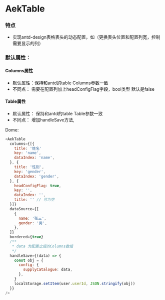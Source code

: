 # AekTable

### 特点

* 实现antd-design表格表头的动态配置，如（更换表头位置和配置列宽，控制需要显示的列）


### 默认属性：

#### Columns属性
* 默认属性：保持和antd的table Columns参数一致
* 不同点： 需要在配置列加上headConfigFlag字段，bool类型  默认是false
#### Table属性

* 默认属性： 保持和antd的table Table参数一致
* 不同点： 增加handleSave方法,


Dome:

```javascript
<AekTable
  columns={[{
    title: '姓名'
    key: 'name',
    dataIndex: 'name',
  }, {
    title: '性别',
    key: 'gender',
    dataIndex: 'gender',
  }, {
    headConfigFlag: true,
    key: '',
    dataIndex: '',
    title: '' // 可为空
  }]}
  dataSource={[
    {
      name: '张三',
      gender: '男',
    },
  ]}
  bordered={true}
  /**
   * data 为配置之后的Columns数组
   */
  handleSave={(data) => {
    const obj = {
      config: {
        supplyCatalogue: data,
      },
    }
    localStorage.setItem(user.userId, JSON.stringify(obj))
  }}
/>
```

